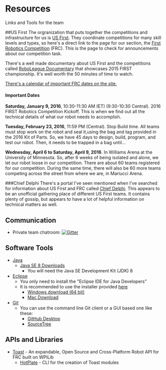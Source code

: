# Resources
Links and Tools for the team

##US First
The orgranization that puts together the competitions and infrastructure for us is [US First](http://www.usfirst.org).  They coordinate competitions for many skill levels and types, so here's a direct link to the page for our section, the [First Robotics Competition](http://www.usfirst.org/roboticsprograms/frc) (FRC).  This is the page to check for announcements about our competition task.

There's a well made documentary about US First and the competitions called [RoboLeague Documentary](http://www.usfirst.org/roboticsprograms/frc/roboleague2015) that showcases 2015 FIRST championship.  It's well worth the 50 minutes of time to watch.

[There's a calendar of important FRC dates on the site.](http://www.usfirst.org/roboticsprograms/frc/calendar/list)

#### Important Dates
**Saturday, January 9, 2016**, 10:30-11:30 AM (ET) (9:30-10:30 Central). 2016 FIRST Robotics Competition Kickoff.
This is when we find out all the technical details of what our robot needs to accomplish.  

**Tuesday, February 23, 2016**, 11:59 PM (Central). Stop Build time.  All teams must stop work on the robot and seal it,using the bag and tag provided in the 2016 Kit of Parts.  So, we have 45 days to design, build, program, and test our robot.  Then, it needs to be trapped in a bag until...

**Wednesday, April 6 to Saturday, April 9, 2016**. In Williams Arena at the University of Minnesota. So, after 6 weeks of being isolated and alone, we let our robot loose in our competition.  There are about 60 teams registered for our competition.  During the same time, there will also be 60 more teams competing across the street from where we are, in Mariucci Arena.

###Chief Delphi
There's a portal I've seen mentioned when I've searched for information about US First and FRC called [Chief Delphi](http://www.chiefdelphi.com/forums/portal.php).  This appears to be an unofficial gathering place of different US First teams.  It contains plenty of gossip, but appears to have a lot of helpful information on technical matters as well.

## Communication

- Private team chatroom: [![Gitter](https://badges.gitter.im/Join%20Chat.svg)](https://gitter.im/frc2879)

## Software Tools

- [Java](https://www.oracle.com/java/index.html)
  - [Java SE 8 Downloads](http://www.oracle.com/technetwork/java/javase/downloads/index.html)
    - You will need the Java SE Development Kit (JDK) 8
- [Eclipse](https://eclipse.org/)
  - You only need to install the "Eclipse IDE for Java Developers"
  - It is recommended to use the installer provided [here](https://eclipse.org/downloads/)
    - [Windows download (64 bit)](https://eclipse.org/downloads/download.php?file=/oomph/epp/mars/R1a/eclipse-inst-win64.exe&r=1)
    - [Mac Download](https://eclipse.org/downloads/download.php?file=/oomph/epp/mars/R1a/eclipse-inst-mac64.tar.gz&r=1)
- [Git](https://git-scm.com/)
  - You can use the command line Git client or a GUI based one like these:
    - [GitHub Desktop](https://desktop.github.com/)
    - [SourceTree](https://www.sourcetreeapp.com/)

## APIs and Libraries

- [Toast](https://github.com/Open-RIO/ToastAPI) - An expandable, Open Source and Cross-Platform Robot API for FRC built on WPILib
  - [HotPlate](https://github.com/Open-RIO/HotPlate) - CLI for the creation of Toast modules
